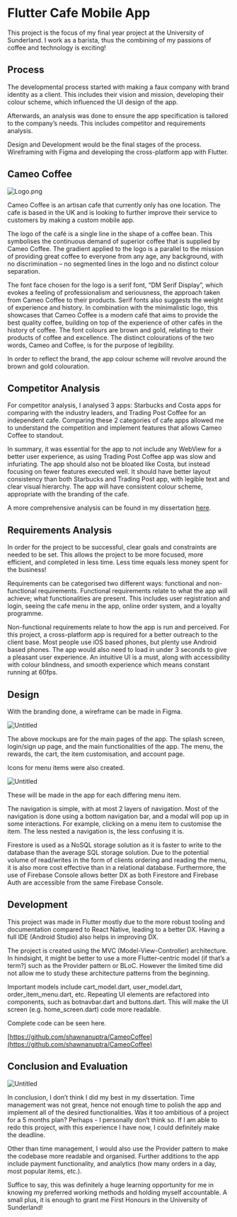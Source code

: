 # Flutter Cafe Mobile App

This project is the focus of my final year project at the University of Sunderland. I work as a barista, thus the combining of my passions of coffee and technology is exciting!

## Process

The developmental process started with making a faux company with brand identity as a client. This includes their vision and mission, developing their colour scheme, which influenced the UI design of the app.

Afterwards, an analysis was done to ensure the app specification is tailored to the company’s needs. This includes competitor and requirements analysis.

Design and Development would be the final stages of the process. Wireframing with Figma and developing the cross-platform app with Flutter.

## Cameo Coffee

![Logo.png](/cafe-mobile-app-with-flutter/Logo.png)

Cameo Coffee is an artisan cafe that currently only has one location. The cafe is based in the UK and is looking to further improve their service to customers by making a custom mobile app.

The logo of the café is a single line in the shape of a coffee bean. This symbolises the continuous demand of superior coffee that is supplied by Cameo Coffee. The gradient applied to the logo is a parallel to the mission of providing great coffee to everyone from any age, any background, with no discrimination – no segmented lines in the logo and no distinct colour separation.

The font face chosen for the logo is a serif font, “DM Serif Display”, which evokes a feeling of professionalism and seriousness, the approach taken from Cameo Coffee to their products. Serif fonts also suggests the weight of experience and history. In combination with the minimalistic logo, this showcases that Cameo Coffee is a modern café that aims to provide the best quality coffee, building on top of the experience of other cafés in the history of coffee. The font colours are brown and gold, relating to their products of coffee and excellence. The distinct colourations of the two words, Cameo and Coffee, is for the purpose of legibility.

In order to reflect the brand, the app colour scheme will revolve around the brown and gold colouration.

## Competitor Analysis

For competitor analysis, I analysed 3 apps: Starbucks and Costa apps for comparing with the industry leaders, and Trading Post Coffee for an independent cafe. Comparing these 2 categories of cafe apps allowed me to understand the competition and implement features that allows Cameo Coffee to standout.

In summary, it was essential for the app to not include any WebView for a better user experience, as using Trading Post Coffee app was slow and infuriating. The app should also not be bloated like Costa, but instead focusing on fewer features executed well. It should have better layout consistency than both Starbucks and Trading Post app, with legible text and clear visual hierarchy. The app will have consistent colour scheme, appropriate with the branding of the cafe.

A more comprehensive analysis can be found in my dissertation [here](https://docs.google.com/document/d/1_FDWUVmXwvg6N5B_JpdwfnwweNkxB9Hr/edit?usp=sharing&ouid=114976658092402289663&rtpof=true&sd=true).

## Requirements Analysis

In order for the project to be successful, clear goals and constraints are needed to be set. This allows the project to be more focused, more efficient, and completed in less time. Less time equals less money spent for the business!

Requirements can be categorised two different ways: functional and non-functional requirements. Functional requirements relate to what the app will achieve; what functionalities are present. This includes user registration and login, seeing the cafe menu in the app, online order system, and a loyalty programme.

Non-functional requirements relate to how the app is run and perceived. For this project, a cross-platform app is required for a better outreach to the client base. Most people use iOS based phones, but plenty use Android based phones. The app would also need to load in under 3 seconds to give a pleasant user experience. An intuitive UI is a must, along with accessibility with colour blindness, and smooth experience which means constant running at 60fps.

## Design

With the branding done, a wireframe can be made in Figma.

![Untitled](/cafe-mobile-app-with-flutter/Untitled.png)

The above mockups are for the main pages of the app. The splash screen, login/sign up page, and the main functionalities of the app. The menu, the rewards, the cart, the item customisation, and account page.

Icons for menu items were also created.

![Untitled](/cafe-mobile-app-with-flutter/Untitled%201.png)

These will be made in the app for each differing menu item.

The navigation is simple, with at most 2 layers of navigation. Most of the navigation is done using a bottom navigation bar, and a modal will pop up in some interactions. For example, clicking on a menu item to customise the item. The less nested a navigation is, the less confusing it is.

Firestore is used as a NoSQL storage solution as it is faster to write to the database than the average SQL storage solution. Due to the potential volume of read/writes in the form of clients ordering and reading the menu, it is also more cost effective than in a relational database. Furthermore, the use of Firebase Console allows better DX as both Firestore and Firebase Auth are accessible from the same Firebase Console.

## Development

This project was made in Flutter mostly due to the more robust tooling and documentation compared to React Native, leading to a better DX. Having a full IDE (Android Studio) also helps in improving DX.

The project is created using the MVC (Model-View-Controller) architecture. In hindsight, it might be better to use a more Flutter-centric model (if that’s a term?) such as the Provider pattern or BLoC. However the limited time did not allow me to study these architecture patterns from the beginning.

Important models include cart_model.dart, user_model.dart, order_item_menu.dart, etc. Repeating UI elements are refactored into components, such as botnavbar.dart and buttons.dart. This will make the UI screen (e.g. home_screen.dart) code more readable.

Complete code can be seen here.

[https://github.com/shawnanuptra/CameoCoffee](https://github.com/shawnanuptra/CameoCoffee)

## Conclusion and Evaluation

![Untitled](/cafe-mobile-app-with-flutter/Untitled%202.png)

In conclusion, I don’t think I did my best in my dissertation. Time management was not great, hence not enough time to polish the app and implement all of the desired functionalities. Was it too ambitious of a project for a 5 months plan? Perhaps - I personally don’t think so. If I am able to redo this project, with this experience I have now, I could definitely make the deadline.

Other than time management, I would also use the Provider pattern to make the codebase more readable and organised. Further additions to the app include payment functionality, and analytics (how many orders in a day, most popular items, etc.).

Suffice to say, this was definitely a huge learning opportunity for me in knowing my preferred working methods and holding myself accountable. A small plus, it is enough to grant me First Honours in the University of Sunderland!
